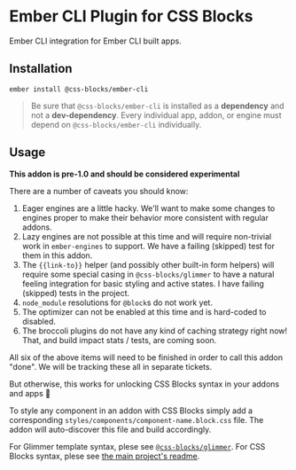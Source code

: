 
Ember CLI Plugin for CSS Blocks
=============================

Ember CLI integration for Ember CLI built apps.

Installation
------------------------------------------------------------------------------

```
ember install @css-blocks/ember-cli
```

> Be sure that `@css-blocks/ember-cli` is installed as a **dependency** and not a **dev-dependency**.
> Every individual app, addon, or engine must depend on `@css-blocks/ember-cli` individually.

Usage
------------------------------------------------------------------------------

**This addon is pre-1.0 and should be considered experimental**

There are a number of caveats you should know:

 1. Eager engines are a little hacky. We'll want to make some changes to engines proper to make their behavior more consistent with regular addons.
 2. Lazy engines are not possible at this time and will require non-trivial work in `ember-engines` to support. We have a failing (skipped) test for them in this addon.
 3. The `{{link-to}}` helper (and possibly other built-in form helpers) will require some special casing in `@css-blocks/glimmer` to have a natural feeling integration for basic styling and active states. I have failing (skipped) tests in the project.
 4. `node_module` resolutions for `@block`s do not work yet.
 5. The optimizer can not be enabled at this time and is hard-coded to disabled.
 6. The broccoli plugins do not have any kind of caching strategy right now! That, and build impact stats / tests, are coming soon.

All six of the above items will need to be finished in order to call this addon "done". We will be tracking these all in separate tickets.

But otherwise, this works for unlocking CSS Blocks syntax in your addons and apps 🎉

To style any component in an addon with CSS Blocks simply add a corresponding `styles/components/component-name.block.css` file. The addon will auto-discover this file and build accordingly.

For Glimmer template syntax, plese see [`@css-blocks/glimmer`](../glimmer/README.md).
For CSS Blocks syntax, plese see [the main project's readme](../../../README.md).


